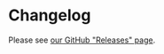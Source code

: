 # Changelog

Please see [our GitHub "Releases" page](https://github.com/elixir-error-tracker/error-tracker/releases).
